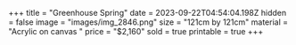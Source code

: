 +++
title = "Greenhouse Spring"
date = 2023-09-22T04:54:04.198Z
hidden = false
image = "images/img_2846.png"
size = "121cm by 121cm"
material = "Acrylic on canvas "
price = "$2,160"
sold = true
printable = true
+++
